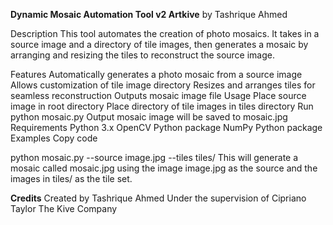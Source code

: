 **Dynamic Mosaic Automation Tool v2 Artkive**
by Tashrique Ahmed


Description
This tool automates the creation of photo mosaics. It takes in a source image and a directory of tile images, then generates a mosaic by arranging and resizing the tiles to reconstruct the source image.

Features
Automatically generates a photo mosaic from a source image
Allows customization of tile image directory
Resizes and arranges tiles for seamless reconstruction
Outputs mosaic image file
Usage
Place source image in root directory
Place directory of tile images in tiles directory
Run python mosaic.py
Output mosaic image will be saved to mosaic.jpg
Requirements
Python 3.x
OpenCV Python package
NumPy Python package
Examples
Copy code

python mosaic.py --source image.jpg --tiles tiles/
This will generate a mosaic called mosaic.jpg using the image image.jpg as the source and the images in tiles/ as the tile set.

**Credits**
Created by Tashrique Ahmed
Under the supervision of Cipriano Taylor
The Kive Company
